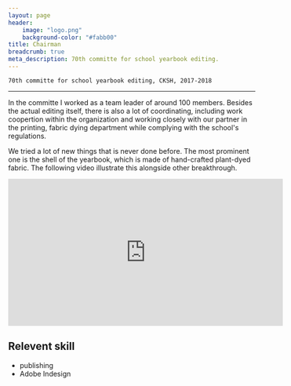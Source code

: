 ```yaml
---
layout: page
header:
    image: "logo.png"
    background-color: "#fabb00"
title: Chairman
breadcrumb: true
meta_description: 70th committe for school yearbook editing.
---
```


`70th committe for school yearbook editing, CKSH, 2017-2018`

---

In the committe I worked as a team leader of around 100 members. Besides the actual editing itself, there is also a lot of coordinating, including work coopertion within the organization and working closely with our partner in the printing, fabric dying department while complying with the school's regulations.

We tried a lot of new things that is never done before. The most prominent one is the shell of the yearbook, which is made of hand-crafted plant-dyed fabric. The following video illustrate this alongside other breakthrough.

<div class="flex-video">
        <iframe width="560" height="300" src="https://www.youtube.com/embed/O6x_nk9Q0rw" frameborder="0" allow="accelerometer; autoplay; encrypted-media; gyroscope; picture-in-picture" allowfullscreen></iframe>
</div>

## Relevent skill
- publishing
- Adobe Indesign